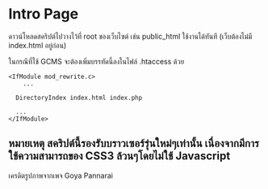 # Intro Page

ดาวน์โหลดสคริปต์ไปวางไว้ที่ root ของเว็บไซต์ เช่น public_html ใช้งานได้ทันที (เว็บต้องไม่มี index.html อยู่ก่อน)

ในกรณีที่ใช้ GCMS จะต้องเพิ่มบรรทัดนี้ลงในไฟล์ .htaccess ด้วย
```
<IfModule mod_rewrite.c>
	...

  DirectoryIndex index.html index.php

  ...
</IfModule>
```
หมายเหตุ สคริปต์นี้รองรับบราวเซอร์รุ่นใหม่ๆเท่านั้น เนื่องจากมีการใช้ความสามารถของ CSS3 ล้วนๆโดยไม่ใช้ Javascript
---
เครดิตรูปภาพจากเพจ Goya Pannarai
